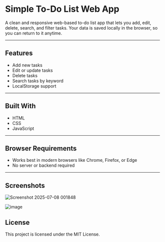# Simple To-Do List Web App

A clean and responsive web-based to-do list app that lets you add, edit, delete, search, and filter tasks. Your data is saved locally in the browser, so you can return to it anytime.

---

## Features

- Add new tasks  
- Edit or update tasks  
- Delete tasks  
- Search tasks by keyword  
- LocalStorage support

---

## Built With

- HTML  
- CSS  
- JavaScript

---

## Browser Requirements

- Works best in modern browsers like Chrome, Firefox, or Edge  
- No server or backend required

---

## Screenshots
![Screenshot 2025-07-08 001848](https://github.com/user-attachments/assets/7ed043f7-2724-4cff-8676-40c4a48adb78)

![image](https://github.com/user-attachments/assets/18ed4015-87d6-4bb8-988b-d28cd6ad9df3)


## License

This project is licensed under the MIT License.

